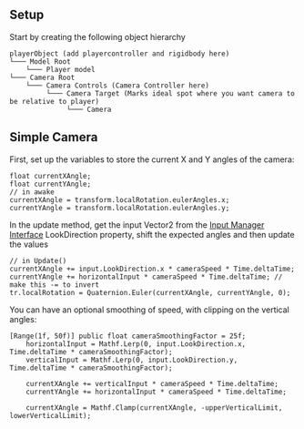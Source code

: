 ## Setup

Start by creating the following object hierarchy
```
playerObject (add playercontroller and rigidbody here)
└─── Model Root
    └─── Player model
└─── Camera Root
    └─── Camera Controls (Camera Controller here)
         └─── Camera Target (Marks ideal spot where you want camera to be relative to player)
              └─── Camera
```
## Simple Camera
First, set up the variables to store the current X and Y angles of the camera:
```
float currentXAngle;
float currentYAngle;
// in awake
currentXAngle = transform.localRotation.eulerAngles.x;
currentYAngle = transform.localRotation.eulerAngles.y;
```
In the update method, get the input Vector2 from the [Input Manager Interface](../ProjectSetup/README.md) LookDirection property, shift the expected angles and then update the values
```
// in Update()
currentXAngle += input.LookDirection.x * cameraSpeed * Time.deltaTime;
currentYAngle += horizontalInput * cameraSpeed * Time.deltaTime; // make this -= to invert
tr.localRotation = Quaternion.Euler(currentXAngle, currentYAngle, 0);
```
You can have an optional smoothing of speed, with clipping on the vertical angles:
```        
[Range(1f, 50f)] public float cameraSmoothingFactor = 25f;
    horizontalInput = Mathf.Lerp(0, input.LookDirection.x, Time.deltaTime * cameraSmoothingFactor);
    verticalInput = Mathf.Lerp(0, input.LookDirection.y, Time.deltaTime * cameraSmoothingFactor);
    
    currentXAngle += verticalInput * cameraSpeed * Time.deltaTime;
    currentYAngle += horizontalInput * cameraSpeed * Time.deltaTime;
    
    currentXAngle = Mathf.Clamp(currentXAngle, -upperVerticalLimit, lowerVerticalLimit);
```

